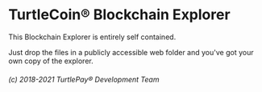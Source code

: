 # TurtleCoin® Blockchain Explorer

This Blockchain Explorer is entirely self contained.

Just drop the files in a publicly accessible web folder and you've got your own copy of the explorer.

###### (c) 2018-2021 TurtlePay® Development Team
